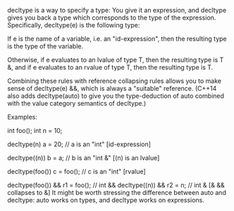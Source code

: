decltype is a way to specify a type: You give it an expression, and decltype gives you back a type which corresponds to the type of the expression. Specifically, decltype(e) is the following type:

If e is the name of a variable, i.e. an "id-expression", then the resulting type is the type of the variable.

Otherwise, if e evaluates to an lvalue of type T, then the resulting type is T &, and if e evaluates to an rvalue of type T, then the resulting type is T.

Combining these rules with reference collapsing rules allows you to make sense of decltype(e) &&, which is always a "suitable" reference. (C++14 also adds decltype(auto) to give you the type-deduction of auto combined with the value category semantics of decltype.)

Examples:

int foo();
int n = 10;

decltype(n) a = 20;             // a is an "int" [id-expression]

decltype((n)) b = a;            // b is an "int &" [(n) is an lvalue]

decltype(foo()) c = foo();      // c is an "int" [rvalue]

decltype(foo()) && r1 = foo();  // int &&
decltype((n)) && r2 = n;        // int & [& && collapses to &]
It might be worth stressing the difference between auto and decltype: auto works on types, and decltype works on expressions.
